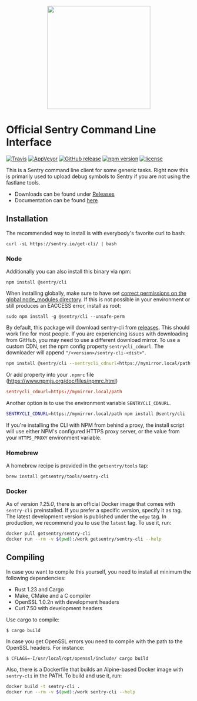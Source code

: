 <p align="center">
    <img src="https://sentry-brand.storage.googleapis.com/sentry-logo-black.png" width="280">
    <br />
</p>

# Official Sentry Command Line Interface

[![Travis](https://img.shields.io/travis/getsentry/sentry-cli.svg)](https://travis-ci.org/getsentry/sentry-cli)
[![AppVeyor](https://img.shields.io/appveyor/ci/sentry/sentry-cli.svg)](https://ci.appveyor.com/project/sentry/sentry-cli)
[![GitHub release](https://img.shields.io/github/release/getsentry/sentry-cli.svg)](https://github.com/getsentry/sentry-cli/releases/latest)
[![npm version](https://img.shields.io/npm/v/@sentry/cli.svg)](https://www.npmjs.com/package/@sentry/cli)
[![license](https://img.shields.io/github/license/getsentry/sentry-cli.svg)](https://github.com/getsentry/sentry-cli/blob/master/LICENSE)

This is a Sentry command line client for some generic tasks. Right now this is
primarily used to upload debug symbols to Sentry if you are not using the
fastlane tools.

* Downloads can be found under
  [Releases](https://github.com/getsentry/sentry-cli/releases/)
* Documentation can be found [here](https://docs.sentry.io/hosted/learn/cli/)

## Installation

The recommended way to install is with everybody's favorite curl to bash:

    curl -sL https://sentry.io/get-cli/ | bash

### Node

Additionally you can also install this binary via npm:

    npm install @sentry/cli

When installing globally, make sure to have set
[correct permissions on the global node_modules directory](https://docs.npmjs.com/getting-started/fixing-npm-permissions).
If this is not possible in your environment or still produces an EACCESS error,
install as root:

    sudo npm install -g @sentry/cli --unsafe-perm

By default, this package will download sentry-cli from
[releases](https://github.com/getsentry/sentry-cli/releases). This should work
fine for most people. If you are experiencing issues with downloading from
GitHub, you may need to use a different download mirror. To use a custom CDN,
set the npm config property `sentrycli_cdnurl`. The downloader will append
`"/<version>/sentry-cli-<dist>"`.

```sh
npm install @sentry/cli --sentrycli_cdnurl=https://mymirror.local/path
```

Or add property into your `.npmrc` file (https://www.npmjs.org/doc/files/npmrc.html)

```rc
sentrycli_cdnurl=https://mymirror.local/path
```

Another option is to use the environment variable `SENTRYCLI_CDNURL`.

```sh
SENTRYCLI_CDNURL=https://mymirror.local/path npm install @sentry/cli
```

If you're installing the CLI with NPM from behind a proxy, the install script will
use either NPM's configured HTTPS proxy server, or the value from your `HTTPS_PROXY`
environment variable.

### Homebrew

A homebrew recipe is provided in the `getsentry/tools` tap:

    brew install getsentry/tools/sentry-cli

### Docker

As of version _1.25.0_, there is an official Docker image that comes with
`sentry-cli` preinstalled. If you prefer a specific version, specify it as tag.
The latest development version is published under the `edge` tag. In production,
we recommend you to use the `latest` tag. To use it, run:

```sh
docker pull getsentry/sentry-cli
docker run --rm -v $(pwd):/work getsentry/sentry-cli --help
```

## Compiling

In case you want to compile this yourself, you need to install at minimum the
following dependencies:

* Rust 1.23 and Cargo
* Make, CMake and a C compiler
* OpenSSL 1.0.2n with development headers
* Curl 7.50 with development headers

Use cargo to compile:

    $ cargo build

In case you get OpenSSL errors you need to compile with the path to the OpenSSL
headers. For instance:

    $ CFLAGS=-I/usr/local/opt/openssl/include/ cargo build

Also, there is a Dockerfile that builds an Alpine-based Docker image with
`sentry-cli` in the PATH. To build and use it, run:

```sh
docker build -t sentry-cli .
docker run --rm -v $(pwd):/work sentry-cli --help
```
